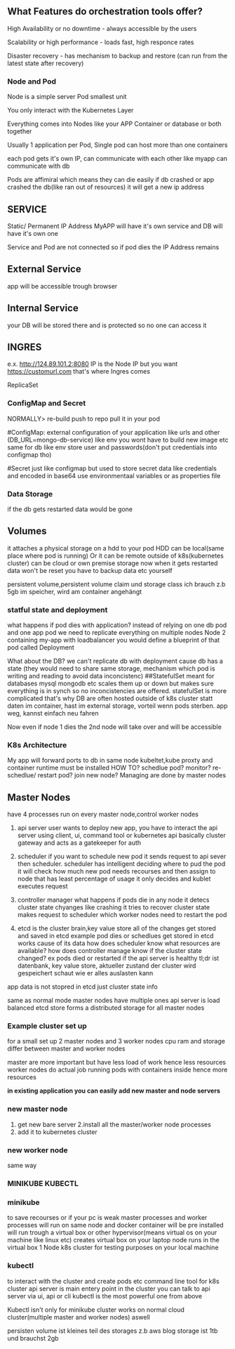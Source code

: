## What Features do orchestration tools offer?

High Availability or no downtime - always accessible by the users

Scalability or high performance - loads fast, high responce rates

Disaster recovery - has mechanism to backup and restore (can run from the latest state after recovery)


### Node and Pod
Node is a simple server
Pod smallest unit 

You only interact with the Kubernetes Layer

Everything comes into Nodes like your APP Container or database or both together

Usually 1 application per Pod, Single pod can host more than one containers

each pod gets it's own IP, can communicate with each other like myapp can communicate with db

Pods are affimiral which means they can die easily if db crashed or app crashed the db(like ran out of resources) it will get a new ip address

## SERVICE

Static/ Permanent IP Address 
MyAPP will have it's own service and DB will have it's own one

Service and Pod are not connected so if pod dies the IP Address remains

## External Service
app will be accessible trough browser 

## Internal Service
your DB will be stored there and is protected so no one can access it

## INGRES
e.x. http://124.89.101.2:8080 IP is the Node IP but you want https://customurl.com that's where Ingres comes


ReplicaSet

### ConfigMap and Secret
NORMALLY>
re-build
push to repo
pull it in your pod

#ConfigMap: 
external configuration of your application like urls and other (DB_URL=mongo-db-service) like env you wont have to build new image etc
same for db like env store user and passwords(don't put credentials into configmap tho)

#Secret
just like configmap but used to store secret data like credentials and encoded in base64
use environmentaal variables or as properties file

### Data Storage
if the db gets restarted data would be gone
## Volumes
it attaches a physical storage on a hdd to your pod
HDD can be local(same place where pod is running)
Or it can be remote outside of k8s(kubernetes cluster) can be cloud or own premise storage
now when it gets restarted data won't be reset
you have to backup data etc yourself

persistent volume,persistent volume claim und storage class
ich brauch z.b 5gb im speicher, wird am container angehängt


### statful state and deployment

what happens if pod dies with application?
instead of relying on one db pod and one app pod we need to replicate everything on multiple nodes
Node 2 containing my-app with loadbalancer
you would define a blueprint of that pod called Deployment

What about the DB?
we can't replicate db with deployment cause db has a state (they would need to share same storage, mechanism which pod is writing and reading to avoid data inconcistenc)
##StatefulSet
meant for databases mysql mongodb etc
scales them up or down but makes sure everything is in synch so no inconcistencies are offered.
statefulSet is more complicated
that's why DB are often hosted outside of k8s cluster
statt daten im container, hast im external storage, vorteil wenn pods sterben. app weg, kannst einfach neu fahren

Now even if node 1 dies the 2nd node will take over and will be accessible


### K8s Architecture
My app will forward ports to db in same node
kubeltet,kube proxty and container runtime must be installed
HOW TO? schedlue pod? monitor? re-schedlue/ restart pod? join new node?
Managing are done by master nodes

## Master Nodes
have 4 processes run on every master node,control worker nodes
1. api server
user wants to deploy new app, you have to interact the api server using client, ui, command tool or kubernetes api
basically cluster gateway and acts as a gatekeeper for auth

2. scheduler
if you want to schedule new pod it sends request to api sever then scheduler.
scheduler has intelligent deciding where to pud the pod
it will check how much new pod needs recourses and then assign to node that has least percentage of usage
it only decides and kublet executes request

3. controller manager
what happens if pods die in any node
it detecs cluster state chyanges like crashing
it tries to recover cluster state
makes request to scheduler which worker nodes need to restart the pod

4. etcd is the cluster brain,key value store
all of the changes get stored and saved in etcd example pod dies or schedlues get stored in etcd
works cause of its data
how does scheduler know what resources are available?
how does controller manage know if the cluster state changed? ex pods died or restarted
if the api server is healthy
tl;dr ist datenbank, key value store, aktueller zustand der cluster wird gespeichert
schaut wie er alles auslasten kann

app data is not stopred in etcd
just cluster state info

same as normal mode master nodes have multiple ones
api server is load balanced
etcd store forms a distributed storage for all master nodes

### Example cluster set up
for a small set up
  2 master nodes and 3 worker nodes
cpu ram and storage differ between master and worker nodes

master are more important but have less load of work hence less resources
worker nodes do actual job running pods with containers inside hence more resources

**in existing application you can easily add new master and node servers**

### new master node
1. get new bare server
2.install all the master/worker node processes
3. add it to kubernetes cluster
### new worker node
same way


### MINIKUBE KUBECTL

### minikube
to save recourses or if your pc is weak
master processes and worker processes will run on same node and docker container will be pre installed
will run trough a virtual box or other hypervisor(means virtual os on your machine like linux etc)
creates virtual box on your laptop
node runs in the virtual box
1 Node k8s cluster
for testing purposes on your local machine

### kubectl
to interact with the cluster and create pods etc
command line tool for k8s cluster
api server is main entery point in the cluster
you can talk to api server via ui, api or cli
kubectl is the most powerful one from above

Kubectl isn't only for minikube cluster works on normal cloud cluster(multiple master and worker nodes) aswell


persisten volume ist kleines teil des storages z.b aws blog storage ist 1tb und brauchst 2gb